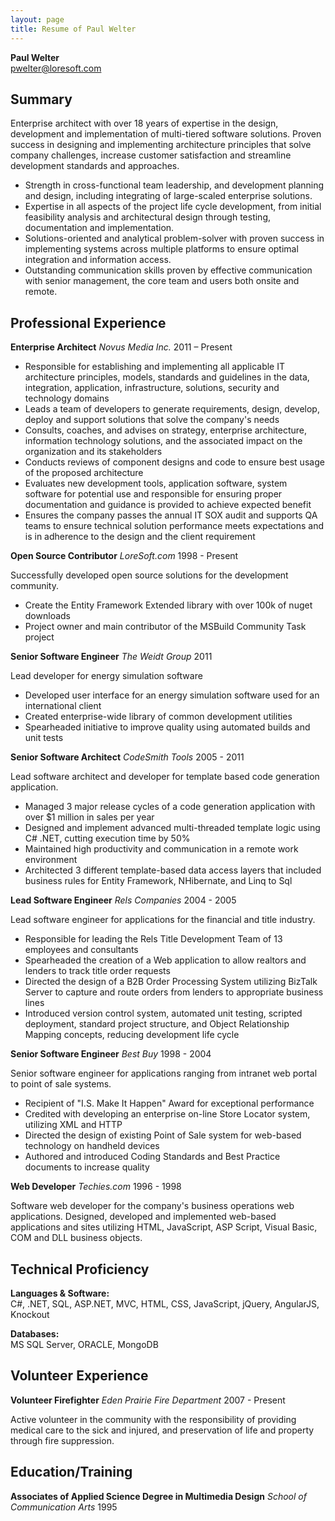 ```yaml
---
layout: page
title: Resume of Paul Welter
---
```


**Paul Welter**   
[pwelter@loresoft.com](mailto:pwelter@loresoft.com)

## Summary

Enterprise architect with over 18 years of expertise in the design, development and implementation of multi-tiered software solutions. Proven success in designing and implementing architecture principles that solve company challenges, increase customer satisfaction and streamline development standards and approaches.

* Strength in cross-functional team leadership, and development planning and design, including integrating of large-scaled enterprise solutions.
* Expertise in all aspects of the project life cycle development, from initial feasibility analysis and architectural design through testing, documentation and implementation.
* Solutions-oriented and analytical problem-solver with proven success in implementing systems across multiple platforms to ensure optimal integration and information access. 
* Outstanding communication skills proven by effective communication with senior management, the core team and users both onsite and remote.

## Professional Experience

**Enterprise Architect** *Novus Media Inc.* 2011 – Present

* Responsible for establishing and implementing all applicable IT architecture principles, models, standards and guidelines in the data, integration, application, infrastructure, solutions, security and technology domains
* Leads a team of developers to generate requirements, design, develop, deploy and support solutions that solve the company's needs 
* Consults, coaches, and advises on strategy, enterprise architecture, information technology solutions, and the associated impact on the organization and its stakeholders 
* Conducts reviews of component designs and code to ensure best usage of the proposed architecture
* Evaluates new development tools, application software, system software for potential use and responsible for ensuring proper documentation and guidance is provided to achieve expected benefit
* Ensures the company passes the annual IT SOX audit and supports QA teams to ensure technical solution performance meets expectations and is in adherence to the design and the client requirement

**Open Source Contributor** *LoreSoft.com* 1998 - Present

Successfully developed open source solutions for the development community.

* Create the Entity Framework Extended library with over 100k of nuget downloads
* Project owner and main contributor of the MSBuild Community Task project

**Senior Software Engineer** *The Weidt Group* 2011

Lead developer for energy simulation software

* Developed user interface for an energy simulation software used for an international client
* Created enterprise-wide library of common development utilities
* Spearheaded initiative to improve quality using automated builds and unit tests 

**Senior Software Architect** *CodeSmith Tools* 2005 - 2011

Lead software architect and developer for template based code generation application.

* Managed 3 major release cycles of a code generation application with over $1 million in sales per year
* Designed and implement advanced multi-threaded template logic using C# .NET, cutting execution time by 50%
* Maintained high productivity and communication in a remote work environment
* Architected 3 different template-based data access layers that included business rules for Entity Framework, NHibernate, and Linq to Sql

**Lead Software Engineer** *Rels Companies* 2004 - 2005

Lead software engineer for applications for the financial and title industry.

* Responsible for leading the Rels Title Development Team of 13 employees and consultants
* Spearheaded the creation of a Web application to allow realtors and lenders to track title order requests
* Directed the design of a B2B Order Processing System utilizing BizTalk Server to capture and route orders from lenders to appropriate business lines
* Introduced version control system, automated unit testing, scripted deployment, standard project structure, and Object Relationship Mapping concepts, reducing development life cycle

**Senior Software Engineer** *Best Buy* 1998 - 2004

Senior software engineer for applications ranging from intranet web portal to point of sale systems.

* Recipient of "I.S. Make It Happen" Award for exceptional performance
* Credited with developing an enterprise on-line Store Locator system, utilizing XML and HTTP
* Directed the design of existing Point of Sale system for web-based technology on handheld devices
* Authored and introduced Coding Standards and Best Practice documents to increase quality

**Web Developer** *Techies.com* 1996 - 1998

Software web developer for the company's business operations web applications. Designed, developed and implemented web-based applications and sites utilizing HTML, JavaScript, ASP Script, Visual Basic, COM and DLL business objects.

## Technical Proficiency

**Languages & Software:**  
C#, .NET, SQL, ASP.NET, MVC, HTML, CSS, JavaScript, jQuery, AngularJS, Knockout

**Databases:**  
MS SQL Server, ORACLE, MongoDB 

## Volunteer Experience

**Volunteer Firefighter** *Eden Prairie Fire Department* 2007 - Present

Active volunteer in the community with the responsibility of providing medical care to the sick and injured, and preservation of life and property through fire suppression.

## Education/Training

**Associates of Applied Science Degree in Multimedia Design** *School of Communication Arts* 1995
